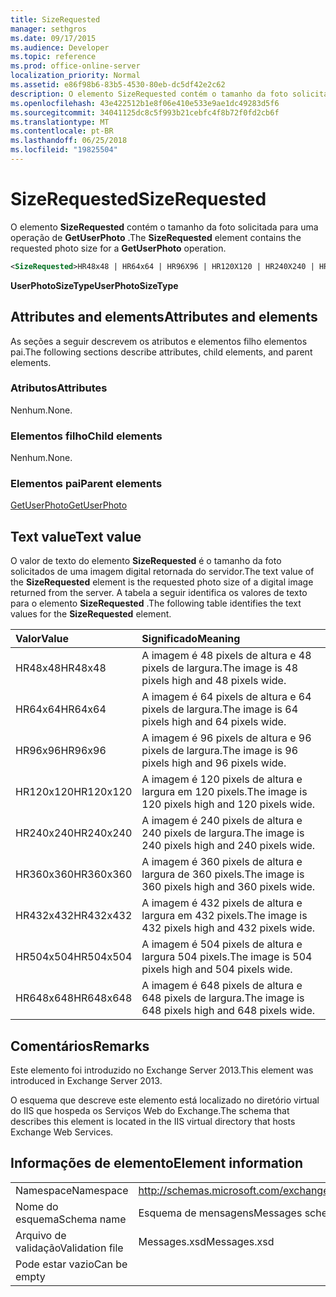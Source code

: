```yaml
---
title: SizeRequested
manager: sethgros
ms.date: 09/17/2015
ms.audience: Developer
ms.topic: reference
ms.prod: office-online-server
localization_priority: Normal
ms.assetid: e86f98b6-83b5-4530-80eb-dc5df42e2c62
description: O elemento SizeRequested contém o tamanho da foto solicitada para uma operação de GetUserPhoto.
ms.openlocfilehash: 43e422512b1e8f06e410e533e9ae1dc49283d5f6
ms.sourcegitcommit: 34041125dc8c5f993b21cebfc4f8b72f0fd2cb6f
ms.translationtype: MT
ms.contentlocale: pt-BR
ms.lasthandoff: 06/25/2018
ms.locfileid: "19825504"
---
```

# <a name="sizerequested"></a><span data-ttu-id="350e6-103">SizeRequested</span><span class="sxs-lookup"><span data-stu-id="350e6-103">SizeRequested</span></span>

<span data-ttu-id="350e6-104">O elemento **SizeRequested** contém o tamanho da foto solicitada para uma operação de **GetUserPhoto** .</span><span class="sxs-lookup"><span data-stu-id="350e6-104">The **SizeRequested** element contains the requested photo size for a **GetUserPhoto** operation.</span></span> 
  
```XML
<SizeRequested>HR48x48 | HR64x64 | HR96X96 | HR120X120 | HR240X240 | HR360X360 | HR432X432 | HR504X504 | HR648X648</SizeRequested>
```

 <span data-ttu-id="350e6-105">**UserPhotoSizeType**</span><span class="sxs-lookup"><span data-stu-id="350e6-105">**UserPhotoSizeType**</span></span>
## <a name="attributes-and-elements"></a><span data-ttu-id="350e6-106">Attributes and elements</span><span class="sxs-lookup"><span data-stu-id="350e6-106">Attributes and elements</span></span>

<span data-ttu-id="350e6-107">As seções a seguir descrevem os atributos e elementos filho elementos pai.</span><span class="sxs-lookup"><span data-stu-id="350e6-107">The following sections describe attributes, child elements, and parent elements.</span></span>
  
### <a name="attributes"></a><span data-ttu-id="350e6-108">Atributos</span><span class="sxs-lookup"><span data-stu-id="350e6-108">Attributes</span></span>

<span data-ttu-id="350e6-109">Nenhum.</span><span class="sxs-lookup"><span data-stu-id="350e6-109">None.</span></span>
  
### <a name="child-elements"></a><span data-ttu-id="350e6-110">Elementos filho</span><span class="sxs-lookup"><span data-stu-id="350e6-110">Child elements</span></span>

<span data-ttu-id="350e6-111">Nenhum.</span><span class="sxs-lookup"><span data-stu-id="350e6-111">None.</span></span>
  
### <a name="parent-elements"></a><span data-ttu-id="350e6-112">Elementos pai</span><span class="sxs-lookup"><span data-stu-id="350e6-112">Parent elements</span></span>

[<span data-ttu-id="350e6-113">GetUserPhoto</span><span class="sxs-lookup"><span data-stu-id="350e6-113">GetUserPhoto</span></span>](getuserphoto.md)
  
## <a name="text-value"></a><span data-ttu-id="350e6-114">Text value</span><span class="sxs-lookup"><span data-stu-id="350e6-114">Text value</span></span>

<span data-ttu-id="350e6-115">O valor de texto do elemento **SizeRequested** é o tamanho da foto solicitados de uma imagem digital retornada do servidor.</span><span class="sxs-lookup"><span data-stu-id="350e6-115">The text value of the **SizeRequested** element is the requested photo size of a digital image returned from the server.</span></span> <span data-ttu-id="350e6-116">A tabela a seguir identifica os valores de texto para o elemento **SizeRequested** .</span><span class="sxs-lookup"><span data-stu-id="350e6-116">The following table identifies the text values for the **SizeRequested** element.</span></span> 
  
|<span data-ttu-id="350e6-117">**Valor**</span><span class="sxs-lookup"><span data-stu-id="350e6-117">**Value**</span></span>|<span data-ttu-id="350e6-118">**Significado**</span><span class="sxs-lookup"><span data-stu-id="350e6-118">**Meaning**</span></span>|
|:-----|:-----|
|<span data-ttu-id="350e6-119">HR48x48</span><span class="sxs-lookup"><span data-stu-id="350e6-119">HR48x48</span></span>  <br/> |<span data-ttu-id="350e6-120">A imagem é 48 pixels de altura e 48 pixels de largura.</span><span class="sxs-lookup"><span data-stu-id="350e6-120">The image is 48 pixels high and 48 pixels wide.</span></span>  <br/> |
|<span data-ttu-id="350e6-121">HR64x64</span><span class="sxs-lookup"><span data-stu-id="350e6-121">HR64x64</span></span>  <br/> |<span data-ttu-id="350e6-122">A imagem é 64 pixels de altura e 64 pixels de largura.</span><span class="sxs-lookup"><span data-stu-id="350e6-122">The image is 64 pixels high and 64 pixels wide.</span></span>  <br/> |
|<span data-ttu-id="350e6-123">HR96x96</span><span class="sxs-lookup"><span data-stu-id="350e6-123">HR96x96</span></span>  <br/> |<span data-ttu-id="350e6-124">A imagem é 96 pixels de altura e 96 pixels de largura.</span><span class="sxs-lookup"><span data-stu-id="350e6-124">The image is 96 pixels high and 96 pixels wide.</span></span>  <br/> |
|<span data-ttu-id="350e6-125">HR120x120</span><span class="sxs-lookup"><span data-stu-id="350e6-125">HR120x120</span></span>  <br/> |<span data-ttu-id="350e6-126">A imagem é 120 pixels de altura e largura em 120 pixels.</span><span class="sxs-lookup"><span data-stu-id="350e6-126">The image is 120 pixels high and 120 pixels wide.</span></span>  <br/> |
|<span data-ttu-id="350e6-127">HR240x240</span><span class="sxs-lookup"><span data-stu-id="350e6-127">HR240x240</span></span>  <br/> |<span data-ttu-id="350e6-128">A imagem é 240 pixels de altura e 240 pixels de largura.</span><span class="sxs-lookup"><span data-stu-id="350e6-128">The image is 240 pixels high and 240 pixels wide.</span></span>  <br/> |
|<span data-ttu-id="350e6-129">HR360x360</span><span class="sxs-lookup"><span data-stu-id="350e6-129">HR360x360</span></span>  <br/> |<span data-ttu-id="350e6-130">A imagem é 360 pixels de altura e largura de 360 pixels.</span><span class="sxs-lookup"><span data-stu-id="350e6-130">The image is 360 pixels high and 360 pixels wide.</span></span>  <br/> |
|<span data-ttu-id="350e6-131">HR432x432</span><span class="sxs-lookup"><span data-stu-id="350e6-131">HR432x432</span></span>  <br/> |<span data-ttu-id="350e6-132">A imagem é 432 pixels de altura e largura em 432 pixels.</span><span class="sxs-lookup"><span data-stu-id="350e6-132">The image is 432 pixels high and 432 pixels wide.</span></span>  <br/> |
|<span data-ttu-id="350e6-133">HR504x504</span><span class="sxs-lookup"><span data-stu-id="350e6-133">HR504x504</span></span>  <br/> |<span data-ttu-id="350e6-134">A imagem é 504 pixels de altura e largura 504 pixels.</span><span class="sxs-lookup"><span data-stu-id="350e6-134">The image is 504 pixels high and 504 pixels wide.</span></span>  <br/> |
|<span data-ttu-id="350e6-135">HR648x648</span><span class="sxs-lookup"><span data-stu-id="350e6-135">HR648x648</span></span>  <br/> |<span data-ttu-id="350e6-136">A imagem é 648 pixels de altura e 648 pixels de largura.</span><span class="sxs-lookup"><span data-stu-id="350e6-136">The image is 648 pixels high and 648 pixels wide.</span></span>  <br/> |
   
## <a name="remarks"></a><span data-ttu-id="350e6-137">Comentários</span><span class="sxs-lookup"><span data-stu-id="350e6-137">Remarks</span></span>

<span data-ttu-id="350e6-138">Este elemento foi introduzido no Exchange Server 2013.</span><span class="sxs-lookup"><span data-stu-id="350e6-138">This element was introduced in Exchange Server 2013.</span></span>
  
<span data-ttu-id="350e6-139">O esquema que descreve este elemento está localizado no diretório virtual do IIS que hospeda os Serviços Web do Exchange.</span><span class="sxs-lookup"><span data-stu-id="350e6-139">The schema that describes this element is located in the IIS virtual directory that hosts Exchange Web Services.</span></span>
  
## <a name="element-information"></a><span data-ttu-id="350e6-140">Informações de elemento</span><span class="sxs-lookup"><span data-stu-id="350e6-140">Element information</span></span>

|||
|:-----|:-----|
|<span data-ttu-id="350e6-141">Namespace</span><span class="sxs-lookup"><span data-stu-id="350e6-141">Namespace</span></span>  <br/> |http://schemas.microsoft.com/exchange/services/2006/messages  <br/> |
|<span data-ttu-id="350e6-142">Nome do esquema</span><span class="sxs-lookup"><span data-stu-id="350e6-142">Schema name</span></span>  <br/> |<span data-ttu-id="350e6-143">Esquema de mensagens</span><span class="sxs-lookup"><span data-stu-id="350e6-143">Messages schema</span></span>  <br/> |
|<span data-ttu-id="350e6-144">Arquivo de validação</span><span class="sxs-lookup"><span data-stu-id="350e6-144">Validation file</span></span>  <br/> |<span data-ttu-id="350e6-145">Messages.xsd</span><span class="sxs-lookup"><span data-stu-id="350e6-145">Messages.xsd</span></span>  <br/> |
|<span data-ttu-id="350e6-146">Pode estar vazio</span><span class="sxs-lookup"><span data-stu-id="350e6-146">Can be empty</span></span>  <br/> ||
   

